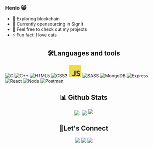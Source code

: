 ### Henlo 😸
- 🔭 Exploring blockchain
- 💬 Currently opensourcing in SignIt
- 🙌 Feel free to check out my projects
- ⚡ Fun fact: I love cats 
<h2 align = "center">🛠️Languages and tools </h2>
<p>
<img src="https://cdn.jsdelivr.net/gh/devicons/devicon/icons/c/c-original.svg" alt = "C" width = "40" height ="40" >
<img src="https://cdn.jsdelivr.net/gh/devicons/devicon/icons/cplusplus/cplusplus-original.svg" alt = "C++" width = "40" height ="40"/>
<img src="https://cdn.jsdelivr.net/gh/devicons/devicon/icons/html5/html5-original.svg" alt = "HTML5" width = "40" height ="40"/>
<img src="https://cdn.jsdelivr.net/gh/devicons/devicon/icons/css3/css3-original.svg" alt = "CSS3" width = "40" height ="40"/>
<img src="https://raw.githubusercontent.com/devicons/devicon/master/icons/javascript/javascript-original.svg" alt="javascript" width="40" height="40"/>
<img src="https://cdn.jsdelivr.net/gh/devicons/devicon/icons/sass/sass-original.svg" alt="SASS" width="40" height="40"/>
<img src="https://cdn.jsdelivr.net/gh/devicons/devicon@latest/icons/mongodb/mongodb-original.svg" alt = "MongoDB" width = "40" height = "40"/>
<img src="https://cdn.jsdelivr.net/gh/devicons/devicon@latest/icons/express/express-original.svg" alt = "Express" width = "40" height = "40"/>
<img src="https://cdn.jsdelivr.net/gh/devicons/devicon/icons/react/react-original-wordmark.svg" alt = "React" width = "40" height = "40">
<img src="https://cdn.jsdelivr.net/gh/devicons/devicon@latest/icons/nodejs/nodejs-original.svg" alt = "Node" width = "40" height = "40"/>
<img src="https://cdn.jsdelivr.net/gh/devicons/devicon@latest/icons/postman/postman-original.svg" alt = "Postman" width = "40" height = "40"/>

</p>

<h2 align = center> 📊 Github Stats </h2>
<div align = "center">
<img width = 410 align="center" src="https://streak-stats.demolab.com/?user=kabir-afk&theme=dark" />
&nbsp;<img align="center" src="https://github-readme-stats.vercel.app/api/top-langs?username=kabir-afk&layout=compact&langs_count=8&hide=typescript,less&&theme=dark" />
<img src = "https://github-readme-stats.vercel.app/api?username=kabir-afk&show_icons=true&theme=dark">
</div>

<h2 align = "center">📱Let's Connect </h2>
<p align = "center">
<a href = "https://www.frontendmentor.io/profile/kabir-afk" target="_blank"><img src = "https://www.frontendmentor.io/static/images/logo-desktop.svg"></a>
<a href = "https://leetcode.com/kabiraxxx/" target="_blank"><img src = "https://upload.wikimedia.org/wikipedia/commons/1/19/LeetCode_logo_black.png" width = "40" height = "auto"></a>
<a href = "https://cssbattle.dev/player/kabiraaaaa" target="_blank"><img src = "https://cssbattle.dev/images/logo-new-glyph.svg" width = "40" height = "auto"></a>
</p>
